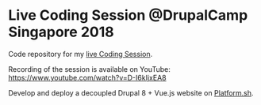 # Live Coding Session @DrupalCamp Singapore 2018

Code repository for my [live Coding Session](https://www.drupalcamp.sg/sessions/live-coding-session-develop-scratch-and-deploy-production-decoupled-drupal-8-vuejs-site).

Recording of the session is available on YouTube: https://www.youtube.com/watch?v=D-I6kIjxEA8

Develop and deploy a decoupled Drupal 8 + Vue.js website on [Platform.sh](https://platform.sh).
